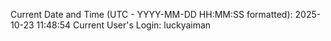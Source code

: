 Current Date and Time (UTC - YYYY-MM-DD HH:MM:SS formatted): 2025-10-23 11:48:54
Current User's Login: luckyaiman
